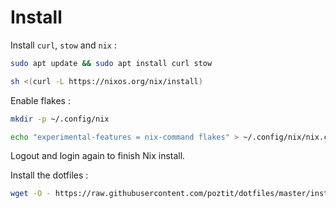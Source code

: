 # Install

Install `curl`, `stow` and `nix` :
```bash
sudo apt update && sudo apt install curl stow
```
```bash
sh <(curl -L https://nixos.org/nix/install)
```

Enable flakes :
```bash
mkdir -p ~/.config/nix
```
```bash
echo "experimental-features = nix-command flakes" > ~/.config/nix/nix.conf
```

Logout and login again to finish Nix install.

Install the dotfiles :
```bash
wget -O - https://raw.githubusercontent.com/poztit/dotfiles/master/install.sh | bash
```

